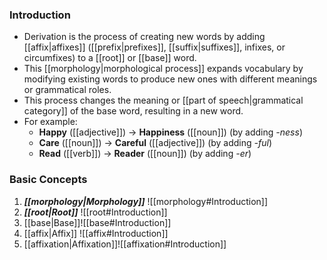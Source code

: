 ### Introduction
- Derivation is the process of creating new words by adding [[affix|affixes]] ([[prefix|prefixes]], [[suffix|suffixes]], infixes, or circumfixes) to a [[root]] or [[base]] word. 
- This [[morphology|morphological process]] expands vocabulary by modifying existing words to produce new ones with different meanings or grammatical roles.
- This process changes the meaning or [[part of speech|grammatical category]] of the base word, resulting in a new word.
- For example:
	- **Happy** ([[adjective]]) → **Happiness** ([[noun]]) (by adding _-ness_)
	- **Care** ([[noun]]) → **Careful** ([[adjective]]) (by adding _-ful_)
	- **Read** ([[verb]]) → **Reader** ([[noun]]) (by adding _-er_)




### Basic Concepts
1. ***[[morphology|Morphology]]*** ![[morphology#Introduction]]
2. ***[[root|Root]]*** ![[root#Introduction]]
3. [[base|Base]]![[base#Introduction]]
4. [[affix|Affix]] ![[affix#Introduction]]
5. [[affixation|Affixation]]![[affixation#Introduction]]